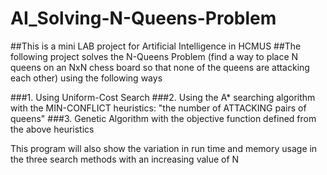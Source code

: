 # AI_Solving-N-Queens-Problem

##This is a mini LAB project for Artificial Intelligence in HCMUS
##The following project solves the N-Queens Problem (find a way to place N queens on an NxN chess board so that none of the queens are attacking each other) using the following ways

###1. Using Uniform-Cost Search
###2. Using the A* searching algorithm with the MIN-CONFLICT heuristics: "the number of ATTACKING pairs of queens"
###3. Genetic Algorithm with the objective function defined from the above heuristics

This program will also show the variation in run time and memory usage in the three search methods with an increasing value of N

